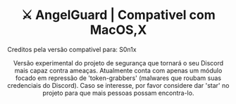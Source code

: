 <h1 align="center">
⚔️ AngelGuard | Compativel com MacOS,X
</h1>
Creditos pela versão compativel para: S0n1x
<p align="center">Versão experimental do projeto de segurança que tornará o seu Discord mais capaz contra ameaças. Atualmente conta com apenas um módulo focado em repressão de 'token-grabbers' (malwares que roubam suas credenciais do Discord). Caso se interesse, por favor considere dar 'star' no projeto para que mais pessoas possam encontra-lo.</p>
